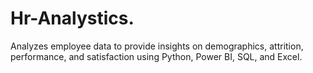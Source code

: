 # Hr-Analystics.
Analyzes employee data to provide insights on demographics, attrition, performance, and satisfaction using Python, Power BI, SQL, and Excel.
